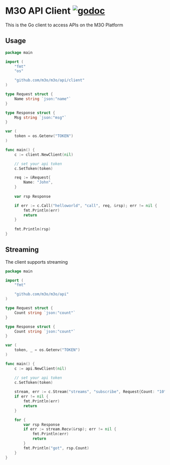 # M3O API Client [![godoc](https://godoc.org/github.com/m3o/m3o/api/client?status.svg)](https://godoc.org/github.com/m3o/m3o/api/client) 

This is the Go client to access APIs on the M3O Platform

## Usage

```go
package main

import (
    "fmt"
    "os"

    "github.com/m3o/m3o/api/client"
)

type Request struct {
	Name string `json:"name"`
}

type Response struct {
	Msg string `json:"msg"`
}

var (
	token = os.Getenv("TOKEN")
)

func main() {
	c := client.NewClient(nil)

	// set your api token
	c.SetToken(token)

   	req := &Request{
		Name: "John",
	}
	
	var rsp Response

	if err := c.Call("helloworld", "call", req, &rsp); err != nil {
		fmt.Println(err)
		return
	}
	
	fmt.Println(rsp)
}
```

## Streaming

The client supports streaming

```go
package main

import (
	"fmt"

	"github.com/m3o/m3o/api"
)

type Request struct {
	Count string `json:"count"`
}

type Response struct {
	Count string `json:"count"`
}

var (
	token, _ = os.Getenv("TOKEN")
)

func main() {
	c := api.NewClient(nil)

	// set your api token
	c.SetToken(token)
	
	stream, err := c.Stream("streams", "subscribe", Request{Count: "10"})
	if err != nil {
		fmt.Println(err)
		return
	}

	for {
		var rsp Response
		if err := stream.Recv(&rsp); err != nil {
			fmt.Println(err)
			return
		}
		fmt.Println("got", rsp.Count)
	}
}
```

